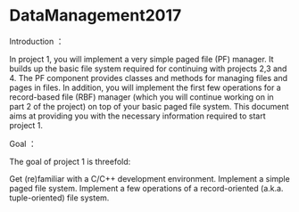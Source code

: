 # DataManagement2017

Introduction ：

In project 1, you will implement a very simple paged file (PF) manager. 
It builds up the basic file system required for continuing with projects 2,3 and 4. 
The PF component provides classes and methods for managing files and pages in files. 
In addition, you will implement the first few operations for a record-based file (RBF) 
manager (which you will continue working on in part 2 of the project) on top of your 
basic paged file system. This document aims at providing you with the necessary 
information required to start project 1.

Goal ：

The goal of project 1 is threefold:

Get (re)familiar with a C/C++ development environment.
Implement a simple paged file system.
Implement a few operations of a record-oriented (a.k.a. tuple-oriented) file system.
